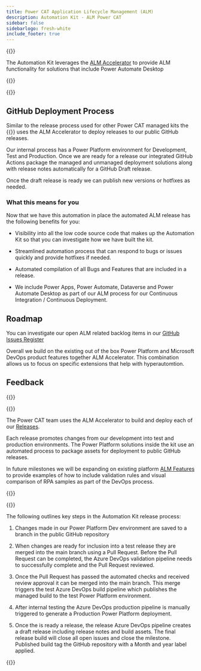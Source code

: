 ```yaml
---
title: Power CAT Application Lifecycle Management (ALM)
description: Automation Kit - ALM Power CAT 
sidebar: false
sidebarlogo: fresh-white
include_footer: true
---
```


{{<slideStyles>}}

<div class="optional">

The Automation Kit leverages the [ALM Accelerator](https://aka.ms/aa4pp) to provide ALM functionality for solutions that include Power Automate Desktop

</div>

{{<presentation slides="1,2">}}


<div class="optional">

{{<presentationStyles>}}

## GitHub Deployment Process

Similar to the release process used for other Power CAT managed kits the {{<product-name>}} uses the ALM Accelerator to deploy releases to our public GitHub releases.

Our internal process has a Power Platform environment for Development, Test and Production. Once we are ready for a release our integrated GitHub Actions package the managed and unmanaged deployment solutions along with release notes automatically for a GitHub Draft release.

Once the draft release is ready we can publish new versions or hotfixes as needed.

### What this means for you

Now that we have this automation in place the automated ALM release has the following benefits for you:

- Visibility into all the low code source code that makes up the Automation Kit so that you can investigate how we have built the kit.

- Streamlined automation process that can respond to bugs or issues quickly and provide hotfixes if needed.

- Automated compilation of all Bugs and Features that are included in a release.

- We include Power Apps, Power Automate, Dataverse and Power Automate Desktop as part of our ALM process for our Continuous Integration / Continuous Deployment.

## Roadmap

You can investigate our open ALM related backlog items in our [GitHub Issues Register](https://github.com/microsoft/powercat-automation-kit/issues?q=is%3Aissue+is%3Aopen+label%3Aalm)

Overall we build on the existing out of the box Power Platform and Microsoft DevOps product features together ALM Accelerator. This combination allows us to focus on specific extensions that help with hyperautomtion.

## Feedback

{{<questions name="/features/alm/powercat.json" completed="Thank you for providing feedback" showNavigationButtons=false >}}

</div>

{{<slide  id="slide1" audio="features/alm/powercat/overview.mp3" description="Power CAT ALM Overview" localImage="/images/illustrations/alm-roadmap-2022-11.svg" >}}

The Power CAT team uses the ALM Accelerator to build and deploy each of our [Releases](https://github.com/microsoft/powercat-automation-kit/releases).

Each release promotes changes from our development into test and production environments. The Power Platform solutions inside the kit use an automated process to package assets for deployment to public GitHub releases.

In future milestones we will be expanding on existing platform [ALM Features](/features/alm) to provide examples of how to include validation rules and visual comparison of RPA samples as part of the DevOps process.  

{{</slide>}}

{{<slide  id="slide2" audio="features/alm/powercat/release-process.mp3" description="Power CAT Automation Kit Release Checker" localImage="/images/illustrations/alm-powercat-process.svg" >}}

The following outlines key steps in the Automation Kit release process:

1. Changes made in our Power Platform Dev environment are saved to a branch in the public GitHub repository

2. When changes are ready for inclusion into a test release they are merged into the main branch using a Pull Request. Before the Pull Request can be completed, the Azure DevOps validation pipeline needs to successfully complete and the Pull Request reviewed.

3. Once the Pull Request has passed the automated checks and received review approval it can be merged into the main branch. This merge triggers the test Azure DevOps build pipeline which publishes the managed build to the test Power Platform environment.

4. After internal testing the Azure DevOps production pipeline is manually triggered to generate a Production Power Platform deployment.

5. Once the is ready a release, the release Azure DevOps pipeline creates a draft release including release notes and build assets. The final release build will close all open issues and close the milestone. Published build tag the GitHub repository with a Month and year label applied.

{{</slide>}}